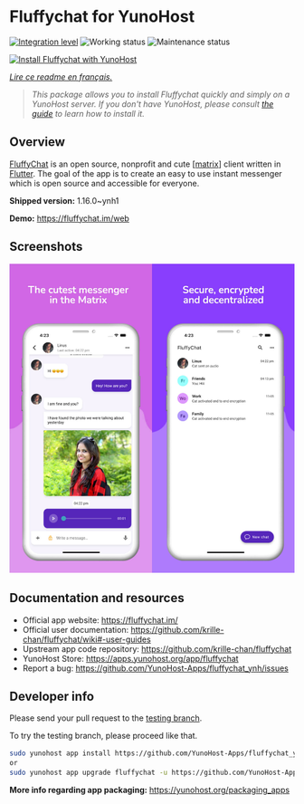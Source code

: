 <!--
N.B.: This README was automatically generated by https://github.com/YunoHost/apps/tree/master/tools/README-generator
It shall NOT be edited by hand.
-->

# Fluffychat for YunoHost

[![Integration level](https://dash.yunohost.org/integration/fluffychat.svg)](https://dash.yunohost.org/appci/app/fluffychat) ![Working status](https://ci-apps.yunohost.org/ci/badges/fluffychat.status.svg) ![Maintenance status](https://ci-apps.yunohost.org/ci/badges/fluffychat.maintain.svg)

[![Install Fluffychat with YunoHost](https://install-app.yunohost.org/install-with-yunohost.svg)](https://install-app.yunohost.org/?app=fluffychat)

*[Lire ce readme en français.](./README_fr.md)*

> *This package allows you to install Fluffychat quickly and simply on a YunoHost server.
If you don't have YunoHost, please consult [the guide](https://yunohost.org/#/install) to learn how to install it.*

## Overview

[FluffyChat](https://fluffychat.im) is an open source, nonprofit and cute [[matrix](https://matrix.org)] client written in [Flutter](https://flutter.dev). The goal of the app is to create an easy to use instant messenger which is open source and accessible for everyone.


**Shipped version:** 1.16.0~ynh1

**Demo:** https://fluffychat.im/web

## Screenshots

![Screenshot of Fluffychat](./doc/screenshots/fluffychat.jpg)

## Documentation and resources

* Official app website: <https://fluffychat.im/>
* Official user documentation: <https://github.com/krille-chan/fluffychat/wiki#-user-guides>
* Upstream app code repository: <https://github.com/krille-chan/fluffychat>
* YunoHost Store: <https://apps.yunohost.org/app/fluffychat>
* Report a bug: <https://github.com/YunoHost-Apps/fluffychat_ynh/issues>

## Developer info

Please send your pull request to the [testing branch](https://github.com/YunoHost-Apps/fluffychat_ynh/tree/testing).

To try the testing branch, please proceed like that.

``` bash
sudo yunohost app install https://github.com/YunoHost-Apps/fluffychat_ynh/tree/testing --debug
or
sudo yunohost app upgrade fluffychat -u https://github.com/YunoHost-Apps/fluffychat_ynh/tree/testing --debug
```

**More info regarding app packaging:** <https://yunohost.org/packaging_apps>
